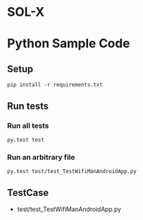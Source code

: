# SOL-X

# Python Sample Code
## Setup

```
pip install -r requirements.txt
```

## Run tests
### Run all tests

```
py.test test
```



### Run an arbitrary file

```
py.test test/test_TestWifiManAndroidApp.py
```

## TestCase
- test/test_TestWifiManAndroidApp.py


